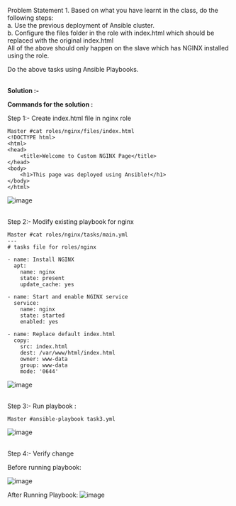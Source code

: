 Problem Statement 1. Based on what you have learnt in the class, do the following steps: <br>
a. Use the previous deployment of Ansible cluster.  <br>
b. Configure the files folder in the role with index.html which should be replaced with the original index.html  <br>
All of the above should only happen on the slave which has NGINX installed using the role. <br>

Do the above tasks using Ansible Playbooks. <br> <br>


**Solution :-**  <br>

**Commands for the solution :** <br>

Step 1:-	Create index.html file in nginx role

    Master #cat roles/nginx/files/index.html
    <!DOCTYPE html>
    <html>
    <head>
        <title>Welcome to Custom NGINX Page</title>
    </head>
    <body>
        <h1>This page was deployed using Ansible!</h1>
    </body>
    </html>


![image](https://github.com/user-attachments/assets/81ca5d84-a388-472b-a420-c01e09e8b968)

 <br>
Step 2:-	Modify existing playbook for nginx

    Master #cat roles/nginx/tasks/main.yml
    ---
    # tasks file for roles/nginx
    
    - name: Install NGINX
      apt:
        name: nginx
        state: present
        update_cache: yes
    
    - name: Start and enable NGINX service
      service:
        name: nginx
        state: started
        enabled: yes
    
    - name: Replace default index.html
      copy:
        src: index.html
        dest: /var/www/html/index.html
        owner: www-data
        group: www-data
        mode: '0644'

![image](https://github.com/user-attachments/assets/16eaf04c-0182-441a-a2db-d1113052f3a2)

 <br>
Step 3:-	Run playbook :

    Master #ansible-playbook task3.yml

![image](https://github.com/user-attachments/assets/8e50f2dc-148f-4798-9ac7-6af44cc60ce7)

 <br>
Step 4:-	Verify change

Before running playbook:

![image](https://github.com/user-attachments/assets/8233baaf-213e-46d9-aeb4-f65bce3a2102)

After Running Playbook: 
![image](https://github.com/user-attachments/assets/7d8796f7-8eb5-4799-9124-28f9bdea7dd4)

 <br>
